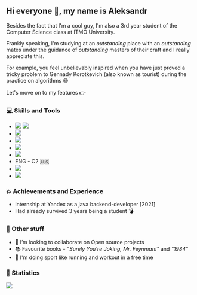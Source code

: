 ## Hi everyone 👋, my name is Aleksandr

Besides the fact that I'm a cool guy, I'm also a 3rd year student of the Computer Science class at ITMO University.

Frankly speaking, I'm studying at an _outstanding_ place with an _outstanding_ mates under the guidance of _outstanding_ masters of their craft and I really appreciate this.

For example, you feel unbelievably inspired when you have just proved a tricky problem to Gennady Korotkevich (also known as tourist) during the practice on algorithms 😎

Let's move on to my features 👉

### 💻 Skills and Tools

- ![](https://img.shields.io/badge/Java-informational?style=flat&logo=java&logoColor=white&labelColor=df5555&color=black) ![](https://img.shields.io/badge/Kotlin-informational?style=flat&logo=kotlin&logoColor=white&labelColor=39b0a0&color=black)
- ![](https://img.shields.io/badge/C++-informational?style=flat&logo=c%2b%2b&labelColor=1965C9&logoColor=white&color=black) 
- ![](https://img.shields.io/badge/Python-informational?style=flat&logo=python&logoColor=white&labelColor=dfce63&color=black)
- ![](https://img.shields.io/badge/SQL-informational?style=flat&logo=SQLite&logoColor=white&labelColor=0B814D&color=black)
- ![](https://img.shields.io/badge/Haskell-informational?style=flat&logo=haskell&logoColor=white&labelColor=8842a9&color=black)
- ENG - C2 🇺🇸    
- ![](https://img.shields.io/badge/Git-master-informational?style=flat&logo=git&logoColor=white&labelColor=63df8c&color=black)   
- ![](https://img.shields.io/badge/Math-nb-informational?style=flat&logo=wolfram&logoColor=white&labelColor=0B814D&color=black)                        

### 💥 Achievements and Experience

- Internship at Yandex as a java backend-developer [2021]
- Had already survived 3 years being a student 💣

### 🌇 Other stuff

- 👯 I’m looking to collaborate on Open source projects
- 📚 Favourite books - _"Surely You're Joking, Mr. Feynman!"_ and _"1984"_
- 🏃 I'm doing sport like running and workout in a free time

### 🧮 Statistics
<!-- 
<p align=left> <img src=https://komarev.com/ghpvc/?username=aslastin alt=aslastin /> </p>

<a href="https://gihub.com/aslastin">

<img align=center src="https://github-readme-stats.vercel.app/api?username=aslastin&show_icons=true&count_private=true&include_all_commits=true&title_color=ffffff&bg_color=1965C9&text_color=ffffff&icon_color=ffffff">

</a> -->

<a href="https://gihub.com/aslastin">

<img align=center src="https://github-readme-stats.vercel.app/api/top-langs/?username=aslastin&title_color=ffffff&bg_color=0B814D&text_color=ffffff&icon_color=ffffff&layout=default&card_width=300&langs_count=4">

</a>
